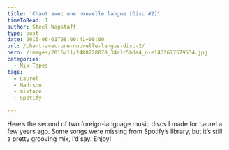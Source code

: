 ```yaml
---
title: 'Chant avec une nouvelle langue [Disc #2]'
timeToRead: 1 
author: Steel Wagstaff
type: post
date: 2015-06-01T08:00:41+00:00
url: /chant-avec-une-nouvelle-langue-disc-2/
hero: /images/2016/11/2488228070_34a1c5bda4_o-e1432677579534.jpg
categories:
  - Mix Tapes
tags:
  - Laurel
  - Madison
  - mixtape
  - Spotify

---
```

Here&#8217;s the second of two foreign-language music discs I made for Laurel a few years ago. Some songs were missing from Spotify&#8217;s library, but it&#8217;s still a pretty grooving mix, I&#8217;d say. Enjoy!